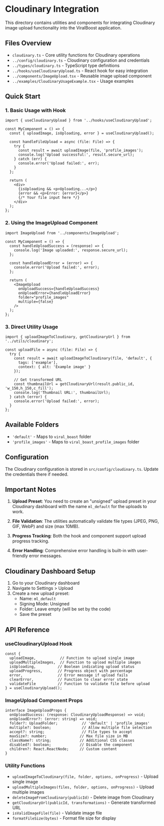 # Cloudinary Integration

This directory contains utilities and components for integrating Cloudinary image upload functionality into the ViralBoost application.

## Files Overview

- `cloudinary.ts` - Core utility functions for Cloudinary operations
- `../config/cloudinary.ts` - Cloudinary configuration and credentials
- `../types/cloudinary.ts` - TypeScript type definitions
- `../hooks/useCloudinaryUpload.ts` - React hook for easy integration
- `../components/ImageUpload.tsx` - Reusable image upload component
- `../examples/CloudinaryUsageExample.tsx` - Usage examples

## Quick Start

### 1. Basic Usage with Hook

```tsx
import { useCloudinaryUpload } from '../hooks/useCloudinaryUpload';

const MyComponent = () => {
  const { uploadImage, isUploading, error } = useCloudinaryUpload();

  const handleFileUpload = async (file: File) => {
    try {
      const result = await uploadImage(file, 'profile_images');
      console.log('Upload successful:', result.secure_url);
    } catch (err) {
      console.error('Upload failed:', err);
    }
  };

  return (
    <div>
      {isUploading && <p>Uploading...</p>}
      {error && <p>Error: {error}</p>}
      {/* Your file input here */}
    </div>
  );
};
```

### 2. Using the ImageUpload Component

```tsx
import ImageUpload from '../components/ImageUpload';

const MyComponent = () => {
  const handleUploadSuccess = (response) => {
    console.log('Image uploaded:', response.secure_url);
  };

  const handleUploadError = (error) => {
    console.error('Upload failed:', error);
  };

  return (
    <ImageUpload
      onUploadSuccess={handleUploadSuccess}
      onUploadError={handleUploadError}
      folder="profile_images"
      multiple={false}
    />
  );
};
```

### 3. Direct Utility Usage

```tsx
import { uploadImageToCloudinary, getCloudinaryUrl } from '../utils/cloudinary';

const uploadFile = async (file: File) => {
  try {
    const result = await uploadImageToCloudinary(file, 'default', {
      tags: ['example'],
      context: { alt: 'Example image' }
    });
    
    // Get transformed URL
    const thumbnailUrl = getCloudinaryUrl(result.public_id, 'w_150,h_150,c_fill');
    console.log('Thumbnail URL:', thumbnailUrl);
  } catch (error) {
    console.error('Upload failed:', error);
  }
};
```

## Available Folders

- `'default'` - Maps to `viral_boast` folder
- `'profile_images'` - Maps to `viral_boast_profile_images` folder

## Configuration

The Cloudinary configuration is stored in `src/config/cloudinary.ts`. Update the credentials there if needed.

## Important Notes

1. **Upload Preset**: You need to create an "unsigned" upload preset in your Cloudinary dashboard with the name `ml_default` for the uploads to work.

2. **File Validation**: The utilities automatically validate file types (JPEG, PNG, GIF, WebP) and size (max 10MB).

3. **Progress Tracking**: Both the hook and component support upload progress tracking.

4. **Error Handling**: Comprehensive error handling is built-in with user-friendly error messages.

## Cloudinary Dashboard Setup

1. Go to your Cloudinary dashboard
2. Navigate to Settings > Upload
3. Create a new upload preset:
   - Name: `ml_default`
   - Signing Mode: Unsigned
   - Folder: Leave empty (will be set by the code)
   - Save the preset

## API Reference

### useCloudinaryUpload Hook

```tsx
const {
  uploadImage,           // Function to upload single image
  uploadMultipleImages,  // Function to upload multiple images
  isUploading,          // Boolean indicating upload status
  uploadProgress,       // Progress object with percentage
  error,                // Error message if upload fails
  clearError,           // Function to clear error state
  validateFile          // Function to validate file before upload
} = useCloudinaryUpload();
```

### ImageUpload Component Props

```tsx
interface ImageUploadProps {
  onUploadSuccess: (response: CloudinaryUploadResponse) => void;
  onUploadError?: (error: string) => void;
  folder?: UploadFolder;           // 'default' | 'profile_images'
  multiple?: boolean;              // Allow multiple file selection
  accept?: string;                 // File types to accept
  maxSize?: number;               // Max file size in MB
  className?: string;             // Additional CSS classes
  disabled?: boolean;             // Disable the component
  children?: React.ReactNode;     // Custom content
}
```

### Utility Functions

- `uploadImageToCloudinary(file, folder, options, onProgress)` - Upload single image
- `uploadMultipleImages(files, folder, options, onProgress)` - Upload multiple images
- `deleteImageFromCloudinary(publicId)` - Delete image from Cloudinary
- `getCloudinaryUrl(publicId, transformations)` - Generate transformed URL
- `isValidImageFile(file)` - Validate image file
- `formatFileSize(bytes)` - Format file size for display

